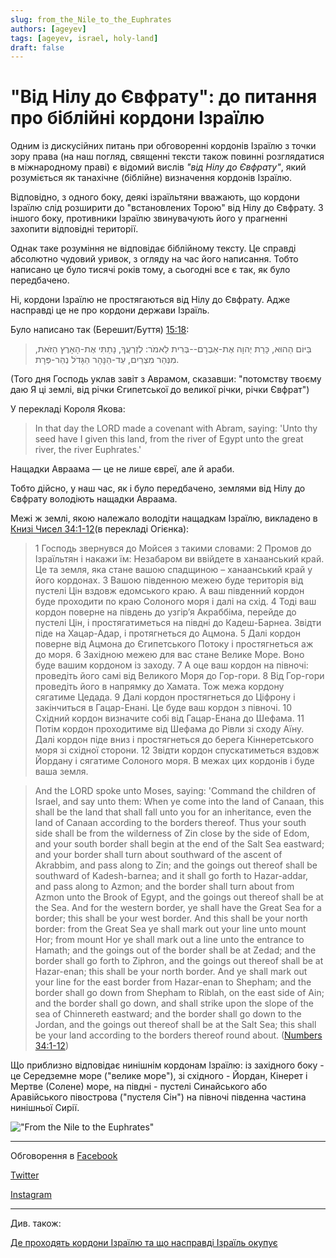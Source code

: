 ```yaml
---
slug: from_the_Nile_to_the_Euphrates 
authors: [ageyev]
tags: [ageyev, israel, holy-land]
draft: false
---
```


# "Від Нілу до Євфрату": до питання про біблійні кордони Ізраїлю

Одним із дискусійних питань при обговоренні кордонів Ізраїлю з точки зору права (на наш погляд, священні тексти також повинні розглядатися в міжнародному праві) є відомий вислів *"від Нілу до Євфрату"*, який розуміється як танахічне (біблійне) визначення кордонів Ізраїлю.

Відповідно, з одного боку, деякі ізраїльтяни вважають, що кордони Ізраїлю слід розширити до "встановлених Торою" від Нілу до Євфрату. З іншого боку, противники Ізраїлю звинувачують його у прагненні захопити відповідні території.

Однак таке розуміння не відповідає біблійному тексту. Це справді абсолютно чудовий уривок, з огляду на час його написання. Тобто написано це було тисячі років тому, а сьогодні все є так, як було передбачено.

Ні, кордони Ізраїлю не простягаються від Нілу до Євфрату. Адже насправді це не про кордони держави Ізраїль. 

<!--truncate--> 

Було написано так (Берешит/Буття) [15:18](https://mechon-mamre.org/p/pt/pt0115.htm):

> בַּיּוֹם הַהוּא, כָּרַת יְהוָה אֶת-אַבְרָם--בְּרִית לֵאמֹר:  לְזַרְעֲךָ, נָתַתִּי אֶת-הָאָרֶץ הַזֹּאת, מִנְּהַר מִצְרַיִם, עַד-הַנָּהָר הַגָּדֹל נְהַר-פְּרָת.

(Того дня Господь уклав завіт з Аврамом, сказавши: "потомству твоєму даю Я ці землі, від річки Єгипетської до великої річки, річки Євфрат")

У перекладі Короля Якова:

> In that day the LORD made a covenant with Abram, saying: 'Unto thy seed have I given this land, from the river of Egypt unto the great river, the river Euphrates.'

Нащадки Авраама — це не лише євреї, але й араби.

Тобто дійсно, у наш час, як і було передбачено, землями від Нілу до Євфрату володіють нащадки Авраама.

Межі ж землі, якою належало володіти нащадкам Ізраїлю, викладено в [Книзі Чисел 34:1-12](https://www.ukrbs.org/bible/CUV/NUM.34/%D0%A7%D0%98%D0%A1%D0%9B%D0%90-34/)(в перекладі Огієнка): 

> 1 Господь звернувся до Мойсея з такими словами:
> 2 Промов до Ізраїльтян і накажи їм: Незабаром ви ввійдете в ханаанський край. Це та земля, яка стане вашою спадщиною – ханаанський край у його кордонах.
> 3 Вашою південною межею буде територія від пустелі Цін вздовж едомського краю. А ваш південний кордон буде проходити по краю Солоного моря і далі на схід.
> 4 Тоді ваш кордон поверне на південь до узгір’я Акраббіма, перейде до пустелі Цін, і простягатиметься на півдні до Кадеш-Барнеа. Звідти піде на Хацар-Адар, і протягнеться до Ацмона.
> 5 Далі кордон поверне від Ацмона до Єгипетського Потоку і простягнеться аж до моря.
> 6 Західною межею для вас стане Велике Море. Воно буде вашим кордоном із заходу.
> 7 А оце ваш кордон на півночі: проведіть його самі від Великого Моря до Гор-гори.
> 8 Від Гор-гори проведіть його в напрямку до Хамата. Тож межа кордону сягатиме Цедада.
> 9 Далі кордон простягнеться до Ціфрону і закінчиться в Гацар-Енані. Це буде ваш кордон з півночі.
> 10 Східний кордон визначите собі від Гацар-Енана до Шефама.
> 11 Потім кордон проходитиме від Шефама до Рівли зі сходу Аїну. Далі кордон піде вниз і простягнеться до берега Кіннеретського моря зі східної сторони.
> 12 Звідти кордон спускатиметься вздовж Йордану і сягатиме Солоного моря. В межах цих кордонів і буде ваша земля.

> And the LORD spoke unto Moses, saying: 'Command the children of Israel, and say unto them: When ye come into the land of Canaan, this shall be the land that shall fall unto you for an inheritance, even the land of Canaan according to the borders thereof. Thus your south side shall be from the wilderness of Zin close by the side of Edom, and your south border shall begin at the end of the Salt Sea eastward; and your border shall turn about southward of the ascent of Akrabbim, and pass along to Zin; and the goings out thereof shall be southward of Kadesh-barnea; and it shall go forth to Hazar-addar, and pass along to Azmon; and the border shall turn about from Azmon unto the Brook of Egypt, and the goings out thereof shall be at the Sea. And for the western border, ye shall have the Great Sea for a border; this shall be your west border. And this shall be your north border: from the Great Sea ye shall mark out your line unto mount Hor; from mount Hor ye shall mark out a line unto the entrance to Hamath; and the goings out of the border shall be at Zedad; and the border shall go forth to Ziphron, and the goings out thereof shall be at Hazar-enan; this shall be your north border. And ye shall mark out your line for the east border from Hazar-enan to Shepham; and the border shall go down from Shepham to Riblah, on the east side of Ain; and the border shall go down, and shall strike upon the slope of the sea of Chinnereth eastward; and the border shall go down to the Jordan, and the goings out thereof shall be at the Salt Sea; this shall be your land according to the borders thereof round about. ([Numbers 34:1-12](https://mechon-mamre.org/p/pt/pt0434.htm)) 

Що приблизно відповідає нинішнім кордонам Ізраїлю: із західного боку - це Середземне море ("велике море"), зі східного - Йордан, Кінерет і Мертве (Солене) море, на півдні - пустелі Синайського або Аравійського півострова ("пустеля Сін") на півночі південна частина нинішньої Сирії.

!["From the Nile to the Euphrates"](/img/Illustrations/blog/2025-02-06-from_the_Nile_to_the_Euphrates/Bereshit_15-18.png) 

--- 

Обговорення в [Facebook](https://www.facebook.com/viktor.ageyev/posts/pfbid0GqkDefYN7YKmHdi1tzLC7Ai1vcoRvH2CqdSvhZS2yfhKfMM3SA1rf9yGWHm8yivTl) 

[Twitter](https://x.com/ageyev/status/1887506345617768538)

[Instagram](https://www.instagram.com/p/DFvBBNkoYaM/) 

--- 

Див. також: 

[Де проходять кордони Ізраїлю та що насправді Ізраїль окупує](/uk/Holy-Land/borders_and_territory_of_israel)